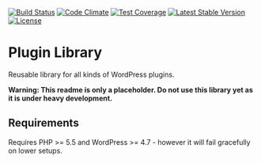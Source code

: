 [![Build Status](https://api.travis-ci.org/felixarntz/plugin-lib.png?branch=master)](https://travis-ci.org/felixarntz/plugin-lib)
[![Code Climate](https://codeclimate.com/github/felixarntz/plugin-lib/badges/gpa.svg)](https://codeclimate.com/github/felixarntz/plugin-lib)
[![Test Coverage](https://codeclimate.com/github/felixarntz/plugin-lib/badges/coverage.svg)](https://codeclimate.com/github/felixarntz/plugin-lib/coverage)
[![Latest Stable Version](https://poser.pugx.org/felixarntz/plugin-lib/version)](https://packagist.org/packages/felixarntz/plugin-lib)
[![License](https://poser.pugx.org/felixarntz/plugin-lib/license)](https://packagist.org/packages/felixarntz/plugin-lib)

# Plugin Library

Reusable library for all kinds of WordPress plugins.

**Warning: This readme is only a placeholder. Do not use this library yet as it is under heavy development.**

## Requirements

Requires PHP >= 5.5 and WordPress >= 4.7 - however it will fail gracefully on lower setups.
